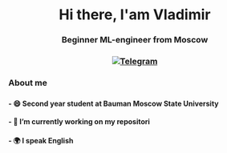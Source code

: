 <div id="header" align="center">
	<h1>Hi there, I'am Vladimir</h1>
	<h3>Beginner ML-engineer from Moscow<h3>
	<a href="https://t.me/Kuzmin_VS">
    	<img src="https://img.shields.io/badge/Telegram-blue?style=for-the-badge&logo=telegram&logoColor=white" alt="Telegram"/>
	</a>
</div>
<div id="second_block" align="left">
	<h3>About me<h3>
	<h4>- 😄 Second year student at Bauman Moscow State University</h4>
	<h4>- 🔭 I’m currently working on my repositori</h4>
	<h4>- 🌍 I speak English</h4>
			
			

</div>

<!--
**vlam1n/vlam1n** is a ✨ _special_ ✨ repository because its `README.md` (this file) appears on your GitHub profile.

Here are some ideas to get you started:

- 🔭 I’m currently working on ...
- 🌱 I’m currently learning ...
- 👯 I’m looking to collaborate on ...
- 🤔 I’m looking for help with ...
- 💬 Ask me about ...
- 📫 How to reach me: ...
- 😄 Pronouns: ...
- ⚡ Fun fact: ...
-->
